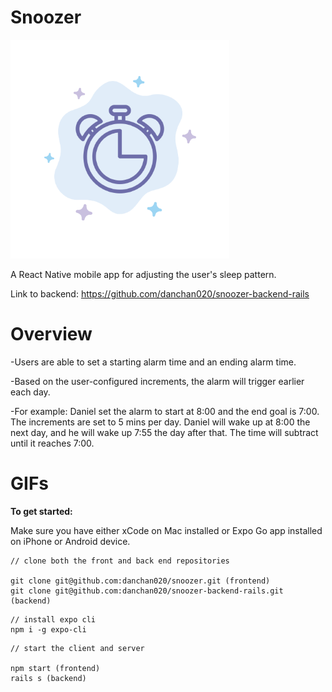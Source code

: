 # Snoozer

<img src="/assets/snoozer-logo.png" width=350 height=350/>

A React Native mobile app for adjusting the user's sleep pattern.

Link to backend: https://github.com/danchan020/snoozer-backend-rails

# Overview

-Users are able to set a starting alarm time and an ending alarm time.

-Based on the user-configured increments, the alarm will trigger earlier each day.

-For example: Daniel set the alarm to start at 8:00 and the end goal is 7:00. The increments are set to 5 mins per day.
Daniel will wake up at 8:00 the next day, and he will wake up 7:55 the day after that. The time will subtract until it reaches 7:00.

# GIFs

**To get started:**

Make sure you have either xCode on Mac installed or Expo Go app installed on iPhone or Android device.

```
// clone both the front and back end repositories

git clone git@github.com:danchan020/snoozer.git (frontend)
git clone git@github.com:danchan020/snoozer-backend-rails.git (backend)
```

```
// install expo cli
npm i -g expo-cli
```

```
// start the client and server

npm start (frontend)
rails s (backend)
```
